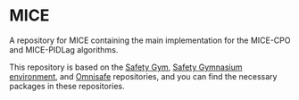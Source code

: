 

# MICE

A repository for MICE containing the main implementation for the MICE-CPO and MICE-PIDLag algorithms.

This repository is based on the [Safety Gym](https://github.com/openai/safety-gym), [Safety Gymnasium environment](https://github.com/PKU-Alignment/safety-gymnasium?tab=readme-ov-file), and [Omnisafe](https://github.com/PKU-Alignment/omnisafe) repositories, and you can find the necessary packages in these repositories.
